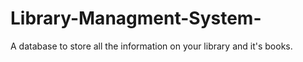 # Library-Managment-System-
A database to store all the information on your library and it's books. 
